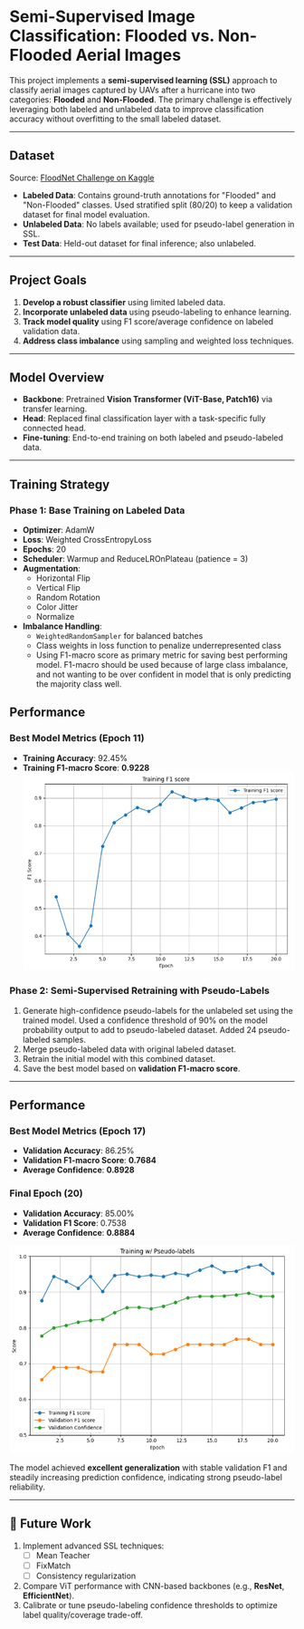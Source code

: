 # Semi-Supervised Image Classification: Flooded vs. Non-Flooded Aerial Images

This project implements a **semi-supervised learning (SSL)** approach to classify aerial images captured by UAVs after a hurricane into two categories: **Flooded** and **Non-Flooded**. The primary challenge is effectively leveraging both labeled and unlabeled data to improve classification accuracy without overfitting to the small labeled dataset.

---

## Dataset

Source: [FloodNet Challenge on Kaggle](https://www.kaggle.com/datasets/aletbm/aerial-imagery-dataset-floodnet-challenge)

- **Labeled Data**: Contains ground-truth annotations for "Flooded" and "Non-Flooded" classes. Used stratified split (80/20) to keep a validation dataset for final model evaluation.
- **Unlabeled Data**: No labels available; used for pseudo-label generation in SSL.
- **Test Data**: Held-out dataset for final inference; also unlabeled.

---

## Project Goals

1. **Develop a robust classifier** using limited labeled data.
2. **Incorporate unlabeled data** using pseudo-labeling to enhance learning.
3. **Track model quality** using F1 score/average confidence on labeled validation data.
4. **Address class imbalance** using sampling and weighted loss techniques.

---

## Model Overview

- **Backbone**: Pretrained **Vision Transformer (ViT-Base, Patch16)** via transfer learning.
- **Head**: Replaced final classification layer with a task-specific fully connected head.
- **Fine-tuning**: End-to-end training on both labeled and pseudo-labeled data.

---

## Training Strategy

### Phase 1: Base Training on Labeled Data
- **Optimizer**: AdamW  
- **Loss**: Weighted CrossEntropyLoss  
- **Epochs**: 20 
- **Scheduler**: Warmup and ReduceLROnPlateau (patience = 3)  
- **Augmentation**:  
  - Horizontal Flip  
  - Vertical Flip  
  - Random Rotation  
  - Color Jitter  
  - Normalize  
- **Imbalance Handling**:
  - `WeightedRandomSampler` for balanced batches  
  - Class weights in loss function to penalize underrepresented class
  - Using F1-macro score as primary metric for saving best performing model. F1-macro should be used because of large class imbalance, and not wanting to be over confident in model that is only predicting the majority class well.
  
## Performance

### Best Model Metrics (Epoch 11)
- **Training Accuracy**: 92.45%  
- **Training F1-macro Score**: **0.9228**  
![TrainingResults](InitialTraining.png)

### Phase 2: Semi-Supervised Retraining with Pseudo-Labels
1. Generate high-confidence pseudo-labels for the unlabeled set using the trained model. Used a confidence threshold of 90% on the model probability output to add to pseudo-labeled dataset. Added 24 pseudo-labeled samples.
2. Merge pseudo-labeled data with original labeled dataset.
3. Retrain the initial model with this combined dataset.
4. Save the best model based on **validation F1-macro score**.

---

## Performance

### Best Model Metrics (Epoch 17)
- **Validation Accuracy**: 86.25%  
- **Validation F1-macro Score**: **0.7684**  
- **Average Confidence**: **0.8928**

### Final Epoch (20)
- **Validation Accuracy**: 85.00%  
- **Validation F1 Score**: 0.7538  
- **Average Confidence**: **0.8884**

![RetrainingResults](Retraining.png)

The model achieved **excellent generalization** with stable validation F1 and steadily increasing prediction confidence, indicating strong pseudo-label reliability.

---

## 🔮 Future Work

1. Implement advanced SSL techniques:
   - [ ] Mean Teacher  
   - [ ] FixMatch  
   - [ ] Consistency regularization  
2. Compare ViT performance with CNN-based backbones (e.g., **ResNet**, **EfficientNet**).
3. Calibrate or tune pseudo-labeling confidence thresholds to optimize label quality/coverage trade-off.

